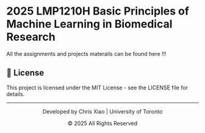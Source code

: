 # 2025 LMP1210H Basic Principles of Machine Learning in Biomedical Research

All the assignments and projects materails can be found here !!!

## 📄 License

This project is licensed under the MIT License - see the LICENSE file for details.

---

<div align="center">
<p>Developed by Chris Xiao | University of Toronto</p>
<p>© 2025 All Rights Reserved</p>
</div>
